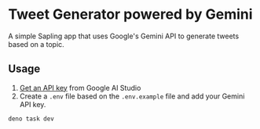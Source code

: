 # Tweet Generator powered by Gemini

A simple Sapling app that uses Google's Gemini API to generate tweets based on a topic.

## Usage

1. [Get an API key](https://aistudio.google.com/apikey) from Google AI Studio
2. Create a `.env` file based on the `.env.example` file and add your Gemini API key.

```
deno task dev
```

